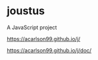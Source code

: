 # joustus
A JavaScript project

https://acarlson99.github.io/j/

https://acarlson99.github.io/j/doc/
